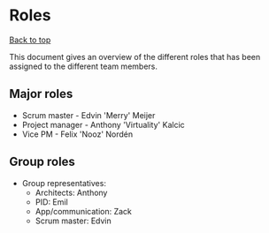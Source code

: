 # Roles

[Back to top](../README.md)

This document gives an overview of the different roles that has been assigned to the different team members.

## Major roles

- Scrum master - Edvin 'Merry' Meijer
- Project manager - Anthony 'Virtuality' Kalcic
- Vice PM - Felix 'Nooz' Nordén

## Group roles

- Group representatives: 
    - Architects: Anthony
    - PID: Emil
    - App/communication: Zack
    - Scrum master: Edvin
